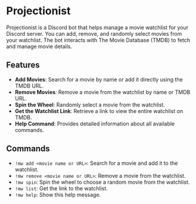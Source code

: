 # Projectionist

Projectionist is a Discord bot that helps manage a movie watchlist for your Discord server. You can add, remove, and randomly select movies from your watchlist. The bot interacts with The Movie Database (TMDB) to fetch and manage movie details.

## Features

- **Add Movies**: Search for a movie by name or add it directly using the TMDB URL.
- **Remove Movies**: Remove a movie from the watchlist by name or TMDB URL.
- **Spin the Wheel**: Randomly select a movie from the watchlist.
- **Get the Watchlist Link**: Retrieve a link to view the entire watchlist on TMDB.
- **Help Command**: Provides detailed information about all available commands.

## Commands

- `!mw add <movie name or URL>`: Search for a movie and add it to the watchlist.
- `!mw remove <movie name or URL>`: Remove a movie from the watchlist.
- `!mw spin`: Spin the wheel to choose a random movie from the watchlist.
- `!mw list`: Get the link to the watchlist.
- `!mw help`: Show this help message.
